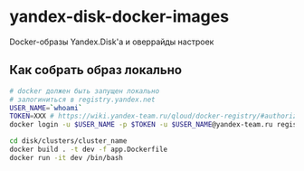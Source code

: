 # yandex-disk-docker-images
Docker-образы Yandex.Disk'a и оверрайды настроек

## Как собрать образ локально
```bash
# docker должен быть запущен локально
# залогиниться в registry.yandex.net
USER_NAME=`whoami`
TOKEN=XXX # https://wiki.yandex-team.ru/qloud/docker-registry/#authorization
docker login -u $USER_NAME -p $TOKEN -u $USER_NAME@yandex-team.ru registry.yandex.net

cd disk/clusters/cluster_name
docker build . -t dev -f app.Dockerfile
docker run -it dev /bin/bash
```
